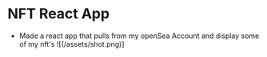 # NFT React App
- Made a react app that pulls from my openSea Account and display some of my nft's
 ![(/assets/shot.png)]